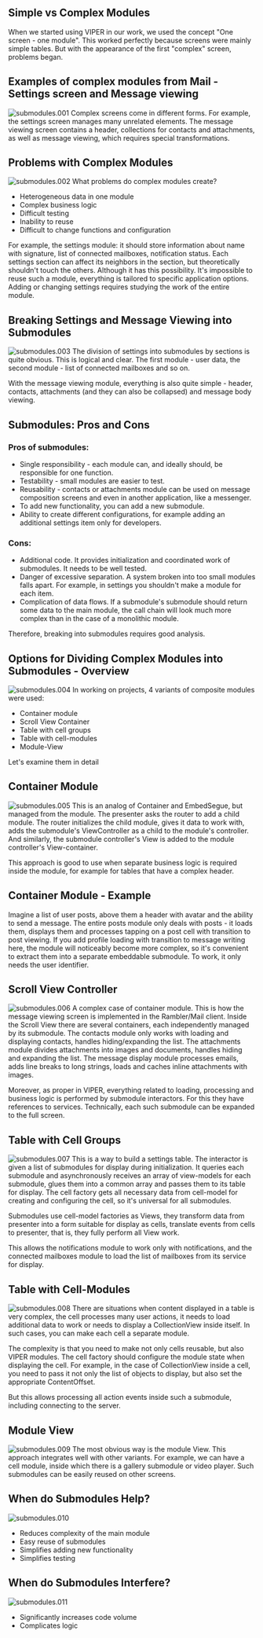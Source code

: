 ## Simple vs Complex Modules

When we started using VIPER in our work, we used the concept "One screen - one module". This worked perfectly because screens were mainly simple tables. But with the appearance of the first "complex" screen, problems began.

## Examples of complex modules from Mail - Settings screen and Message viewing
![submodules.001](../Resources/submodules/submodules.001.png)
Complex screens come in different forms. For example, the settings screen manages many unrelated elements.
The message viewing screen contains a header, collections for contacts and attachments, as well as message viewing, which requires special transformations.

## Problems with Complex Modules
![submodules.002](../Resources/submodules/submodules.002.png)
What problems do complex modules create?
- Heterogeneous data in one module
- Complex business logic
- Difficult testing
- Inability to reuse
- Difficult to change functions and configuration

For example, the settings module: it should store information about name with signature, list of connected mailboxes, notification status. Each settings section can affect its neighbors in the section, but theoretically shouldn't touch the others. Although it has this possibility. It's impossible to reuse such a module, everything is tailored to specific application options. Adding or changing settings requires studying the work of the entire module.

## Breaking Settings and Message Viewing into Submodules
![submodules.003](../Resources/submodules/submodules.003.png)
The division of settings into submodules by sections is quite obvious. This is logical and clear. The first module - user data, the second module - list of connected mailboxes and so on.

With the message viewing module, everything is also quite simple - header, contacts, attachments (and they can also be collapsed) and message body viewing.

## Submodules: Pros and Cons

### Pros of submodules:
- Single responsibility - each module can, and ideally should, be responsible for one function.
- Testability - small modules are easier to test.
- Reusability - contacts or attachments module can be used on message composition screens and even in another application, like a messenger.
- To add new functionality, you can add a new submodule.
- Ability to create different configurations, for example adding an additional settings item only for developers.

### Cons:
- Additional code. It provides initialization and coordinated work of submodules. It needs to be well tested.
- Danger of excessive separation. A system broken into too small modules falls apart. For example, in settings you shouldn't make a module for each item.
- Complication of data flows. If a submodule's submodule should return some data to the main module, the call chain will look much more complex than in the case of a monolithic module.

Therefore, breaking into submodules requires good analysis.

## Options for Dividing Complex Modules into Submodules - Overview
![submodules.004](../Resources/submodules/submodules.004.png)
In working on projects, 4 variants of composite modules were used:
- Container module
- Scroll View Container
- Table with cell groups
- Table with cell-modules
- Module-View

Let's examine them in detail

## Container Module
![submodules.005](../Resources/submodules/submodules.005.png)
This is an analog of Container and EmbedSegue, but managed from the module. The presenter asks the router to add a child module. The router initializes the child module, gives it data to work with, adds the submodule's ViewController as a child to the module's controller. And similarly, the submodule controller's View is added to the module controller's View-container.

This approach is good to use when separate business logic is required inside the module, for example for tables that have a complex header.

## Container Module - Example
Imagine a list of user posts, above them a header with avatar and the ability to send a message.
The entire posts module only deals with posts - it loads them, displays them and processes tapping on a post cell with transition to post viewing. If you add profile loading with transition to message writing here, the module will noticeably become more complex, so it's convenient to extract them into a separate embeddable submodule. To work, it only needs the user identifier.

## Scroll View Controller
![submodules.006](../Resources/submodules/submodules.006.png)
A complex case of container module. This is how the message viewing screen is implemented in the Rambler/Mail client. Inside the Scroll View there are several containers, each independently managed by its submodule. The contacts module only works with loading and displaying contacts, handles hiding/expanding the list. The attachments module divides attachments into images and documents, handles hiding and expanding the list. The message display module processes emails, adds line breaks to long strings, loads and caches inline attachments with images.

Moreover, as proper in VIPER, everything related to loading, processing and business logic is performed by submodule interactors. For this they have references to services. Technically, each such submodule can be expanded to the full screen.

## Table with Cell Groups
![submodules.007](../Resources/submodules/submodules.007.png)
This is a way to build a settings table. The interactor is given a list of submodules for display during initialization. It queries each submodule and asynchronously receives an array of view-models for each submodule, glues them into a common array and passes them to its table for display. The cell factory gets all necessary data from cell-model for creating and configuring the cell, so it's universal for all submodules.

Submodules use cell-model factories as Views, they transform data from presenter into a form suitable for display as cells, translate events from cells to presenter, that is, they fully perform all View work.

This allows the notifications module to work only with notifications, and the connected mailboxes module to load the list of mailboxes from its service for display.

## Table with Cell-Modules
![submodules.008](../Resources/submodules/submodules.008.png)
There are situations when content displayed in a table is very complex, the cell processes many user actions, it needs to load additional data to work or needs to display a CollectionView inside itself. In such cases, you can make each cell a separate module.

The complexity is that you need to make not only cells reusable, but also VIPER modules. The cell factory should configure the module state when displaying the cell. For example, in the case of CollectionView inside a cell, you need to pass it not only the list of objects to display, but also set the appropriate ContentOffset.

But this allows processing all action events inside such a submodule, including connecting to the server.

## Module View
![submodules.009](../Resources/submodules/submodules.009.png)
The most obvious way is the module View. This approach integrates well with other variants. For example, we can have a cell module, inside which there is a gallery submodule or video player. Such submodules can be easily reused on other screens.

## When do Submodules Help?
![submodules.010](../Resources/submodules/submodules.010.png)
- Reduces complexity of the main module
- Easy reuse of submodules
- Simplifies adding new functionality
- Simplifies testing

## When do Submodules Interfere?
![submodules.011](../Resources/submodules/submodules.011.png)
- Significantly increases code volume
- Complicates logic